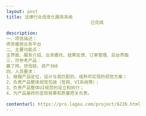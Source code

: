 ```yaml
---                
layout: post       
title: 法律行业信息化服务系统
                                已完成
           
description: 
一、项目描述：
债务催收业务平台
二、主要功能点：
主界面、服务介绍、业务委托、结果反馈、订单管理、后台界面
三、可参考产品：
赢了网、贷信链、资产360
四、人员要求：
1、根据产品定位，设计与其匹配的、成熟可实现的视觉方案；
2、负责产品整体视觉包装（官网、VI系统等）；
3、负责产品整体UI规范的设立和执行；
4、为产品最终的呈现效果和质量把关负责。
     
contenturl: https://pro.lagou.com/project/6226.html      
---                 
```

